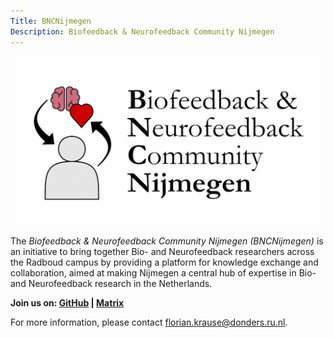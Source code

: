 ```yaml
---
Title: BNCNijmegen
Description: Biofeedback & Neurofeedback Community Nijmegen
---
```


<p align="center">
  <img src="bncnijmegen_logo.jpg" width="500"/>
</p>

The _Biofeedback & Neurofeedback Community Nijmegen (BNCNijmegen)_ is an initiative to bring together Bio- and Neurofeedback researchers across the Radboud campus
by providing a platform for knowledge exchange and collaboration, aimed at making Nijmegen a central hub of expertise in Bio- and Neurofeedback research in the Netherlands.

**Join us on: [GitHub](https://github.com/orgs/bncnijmegen) | [Matrix](https://matrix.to/#/#bncnijmegen:matrix.org)**

For more information, please contact florian.krause@donders.ru.nl.
